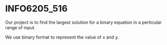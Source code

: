 # INFO6205_516
Our project is to find the largest solution for a binary equation in a perticular range of input.

We use binary format to represent the value of x and y.
